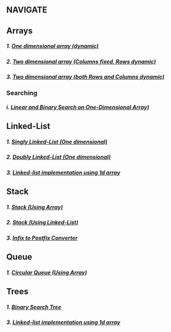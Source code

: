 
## NAVIGATE
## Arrays

##### 1. [One dimensional array *(dynamic)*](dynamic_one_dimensional_array.c)
##### 2. [Two dimensional array *(Columns fixed, Rows dynamic)*](dynamic_2d_array_with_column_fixed.c)
##### 3. [Two dimensional array *(both Rows and Columns dynamic)*](complete_dynamic_2d_array.c)

### Searching
##### i. [Linear and Binary Search *on One-Dimensional Array)*](linear_and_binary_search_on_dynamic_1d_array.c)



## Linked-List

##### 1. [Singly Linked-List *(One dimensional)*](singly_linked_list.c)
##### 2. [Doubly Linked-List *(One dimensional)*](doubly_linked_list.c)
##### 3. [Linked-list implementation using 1d array](array_using_linked_list.c)

## Stack

##### 1. [Stack *(Using Array)*](stack_using_array.c)
##### 2. [Stack *(Using Linked-List)*](stack_using_linked_list.c)
##### 3. [Infix to Postfix Converter](infixToPostfix.c)

## Queue

##### 1. [Circular Queue *(Using Array)*](circularQueue.c)

## Trees

##### 1. [Binary Search Tree](binarySearchTree.c)
##### 3. [Linked-list implementation using 1d array](/blob/main/array_using_linked_list.c)
